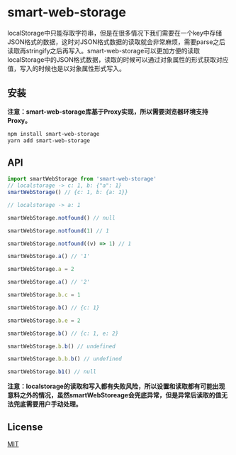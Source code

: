 # smart-web-storage

localStorage中只能存取字符串，但是在很多情况下我们需要在一个key中存储JSON格式的数据，这时对JSON格式数据的读取就会非常麻烦，需要parse之后读取再stringify之后再写入。smart-web-storage可以更加方便的读取localStorage中的JSON格式数据，读取的时候可以通过对象属性的形式获取对应值，写入的时候也是以对象属性形式写入。

## 安装

**注意：smart-web-storage库基于Proxy实现，所以需要浏览器环境支持Proxy。**

```sh
npm install smart-web-storage
yarn add smart-web-storage
```

## API

```javascript
import smartWebStorage from 'smart-web-storage'
// localstorage -> c: 1, b: {"a": 1}
smartWebStorage() // {c: 1, b: {a: 1}}

// localstorage -> a: 1

smartWebStorage.notfound() // null

smartWebStorage.notfound(1) // 1

smartWebStorage.notfound((v) => 1) // 1

smartWebStorage.a() // '1'

smartWebStorage.a = 2

smartWebStorage.a() // '2'

smartWebStorage.b.c = 1

smartWebStorage.b() // {c: 1}

smartWebStorage.b.e = 2

smartWebStorage.b() // {c: 1, e: 2}

smartWebStorage.b.b() // undefined

smartWebStorage.b.b.b() // undefined

smartWebStorage.b1() // null
```

**注意：localstorage的读取和写入都有失败风险，所以设置和读取都有可能出现意料之外的情况，虽然smartWebStoreage会兜底异常，但是异常后读取的值无法兜底需要用户手动处理。**

## License

[MIT](LICENSE.md)